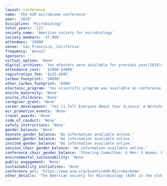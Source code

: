 ```yaml
---
layout: conference 
name: 'The ASM microbiome conference'
year: '2020'
discipline: 'Microbiology'
total_years: '121'
society_name: 'American society for microbiology'
society_members: '47,000'
attendees: '20000'
venue: 'San Francisco, California'
frequency: 'Annual'
sponsors: ''
virtual_option: 'None'
digital_archives: 'Yes ePosters were available for previous year(2019)meeting only. Recorded sessioin for previous meetings (e.g. 2019) was available at a price ($340-$540).'
attendance_cost: ' $2000-$4000'
registration_fee: '$125-$895'
carbon_footprint: '30000'
other_carbon_footprint: '6000'
electonic_program: 'Yes scientific program was available on conference website by Day and by Track.'
onsite_maternity: 'None'
onsite_childcare: 'None'
caregiver_grant: 'None'
career_development: 'Yes (1.Tell Everyone About Your Science: A Workshop in Communicating to Friends, Family, and Legislators.  2.A Hands-on Workshop on Science Education Research)'
ecr_promotion_events: 'None'
travel_awards: 'None'
code_of_conduct: 'None'
safety_instructions: 'None'
gender_balance: 'None'
keynote_gender_balance: 'No information available online.'
speaker_gender_balance: 'No information available online.'
invited_gender_balance: 'No information available online.'
session_chair_gender_balance: 'No information available online.'
conference_chair_gender_balance: 'Steering Committee: 6 Men: 5 Women, Program Committee: 24 Women: 17 Men'
environmental_sustainability: 'None'
public_engagement: 'None'
sustainability_initiatives: 'None'
conference_url: 'https://www.asm.org/Events/ASM-Microbe/Home'
other_details: 'The American Society for Microbiology (ASM) is the oldest and largest single life science membership organization in the world. Membership has grown from 59 scientists in 1899 to more than 47,000 members today, with more than one third located outside the United States. The members represent 26 disciplines of microbiological specialization plus a division for microbiology educators. '
---
```

